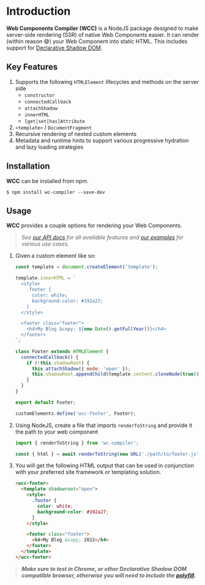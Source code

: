 # Introduction

**Web Components Compiler (WCC)** is a NodeJS package designed to make server-side rendering (SSR) of native Web Components easier.  It can render (within reason 😅) your Web Component into static HTML.  This includes support for [Declarative Shadow DOM](https://web.dev/declarative-shadow-dom/).

## Key Features

1. Supports the following `HTMLElement` lifecycles and methods on the server side
    - `constructor`
    - `connectedCallback`
    - `attachShadow`
    - `innerHTML`
    - `[get|set|has]Attribute`
1. `<template>` / `DocumentFragment`
1. Recursive rendering of nested custom elements
1. Metadata and runtime hints to support various progressive hydration and lazy loading strategies

## Installation

**WCC** can be installed from npm.

```shell
$ npm install wc-compiler --save-dev
```

## Usage

**WCC** provides a couple options for rendering your Web Components.

> _See [our API docs](/docs) for all available features and [our examples](/examples) for various use cases._

1. Given a custom element like so:
    ```js
    const template = document.createElement('template');

    template.innerHTML = `
      <style>
        .footer {
          color: white;
          background-color: #192a27;
        }
      </style>

      <footer class="footer">
        <h4>My Blog &copy; ${new Date().getFullYear()}</h4>
      </footer>
    `;

    class Footer extends HTMLElement {
      connectedCallback() {
        if (!this.shadowRoot) {
          this.attachShadow({ mode: 'open' });
          this.shadowRoot.appendChild(template.content.cloneNode(true));
        }
      }
    }

    export default Footer;

    customElements.define('wcc-footer', Footer);
    ```

1. Using NodeJS, create a file that imports `renderToString` and provide it the path to your web component
    ```js
    import { renderToString } from 'wc-compiler';

    const { html } = await renderToString(new URL('./path/to/footer.js', import.meta.url));
    ```

1. You will get the following HTML output that can be used in conjunction with your preferred site framework or templating solution.
    ```html
    <wcc-footer>
      <template shadowroot="open">
        <style>
          .footer {
            color: white;
            background-color: #192a27;
          }
        </style>

        <footer class="footer">
          <h4>My Blog &copy; 2022</h4>
        </footer>
      </template>
    </wcc-footer>
    ```


> _**Make sure to test in Chrome, or other Declarative Shadow DOM compatible browser, otherwise you will need to include the [polyfill](https://web.dev/declarative-shadow-dom/#polyfill).**_